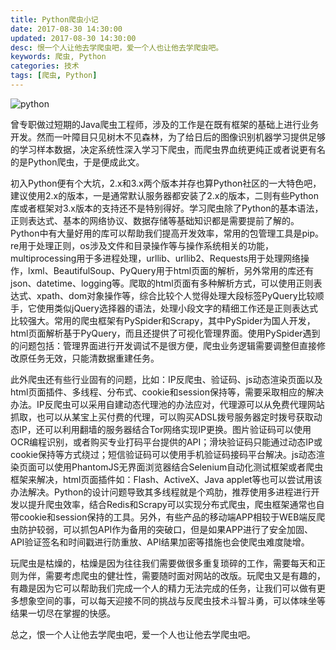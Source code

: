 ```yaml
---
title: Python爬虫小记
date: 2017-08-30 14:30:00
updated: 2017-08-30 14:30:00
desc: 恨一个人让他去学爬虫吧，爱一个人也让他去学爬虫吧。
keywords: 爬虫, Python
categories: 技术
tags: [爬虫, Python]
---
```


![python](/images/python.jpg)

曾专职做过短期的Java爬虫工程师，涉及的工作是在既有框架的基础上进行业务开发。然而一叶障目只见树木不见森林，为了给日后的图像识别机器学习提供足够的学习样本数据，决定系统性深入学习下爬虫，而爬虫界血统更纯正或者说更有名的是Python爬虫，于是便成此文。

<!--more-->

初入Python便有个大坑，2.x和3.x两个版本并存也算Python社区的一大特色吧，建议使用2.x的版本，一是通常默认服务器都安装了2.x的版本，二则有些Python库或者框架对3.x版本的支持还不是特别得好。学习爬虫除了Python的基本语法，正则表达式、基本的网络协议、数据存储等基础知识都是需要提前了解的。Python中有大量好用的库可以帮助我们提高开发效率，常用的包管理工具是pip。re用于处理正则，os涉及文件和目录操作等与操作系统相关的功能，multiprocessing用于多进程处理，urllib、urllib2、Requests用于处理网络操作，lxml、BeautifulSoup、PyQuery用于html页面的解析，另外常用的库还有json、datetime、logging等。爬取的html页面有多种解析方式，可以使用正则表达式、xpath、dom对象操作等，综合比较个人觉得处理大段标签PyQuery比较顺手，它使用类似jQuery选择器的语法，处理小段文字的精细工作还是正则表达式比较强大。常用的爬虫框架有PySpider和Scrapy，其中PySpider为国人开发，html页面解析基于PyQuery，而且还提供了可视化管理界面。使用PySpider遇到的问题包括：管理界面进行开发调试不是很方便，爬虫业务逻辑需要调整但直接修改原任务无效，只能清数据重建任务。

此外爬虫还有些行业固有的问题，比如：IP反爬虫、验证码、js动态渲染页面以及html页面插件、多线程、分布式、cookie和session保持等，需要采取相应的解决办法。IP反爬虫可以采用自建动态代理池的办法应对，代理源可以从免费代理网站抓取，也可以从某宝上买付费的代理，可以购买ADSL拨号服务器定时拨号获取动态IP，还可以利用翻墙的服务器结合Tor网络实现IP更换。图片验证码可以使用OCR编程识别，或者购买专业打码平台提供的API；滑块验证码只能通过动态IP或cookie保持等方式绕过；短信验证码可以使用手机验证码接码平台解决。js动态渲染页面可以使用PhantomJS无界面浏览器结合Selenium自动化测试框架或者爬虫框架来解决，html页面插件如：Flash、ActiveX、Java applet等也可以尝试用该办法解决。Python的设计问题导致其多线程就是个鸡肋，推荐使用多进程进行开发以提升爬虫效率，结合Redis和Scrapy可以实现分布式爬虫，爬虫框架通常也自带cookie和session保持的工具。另外，有些产品的移动端APP相较于WEB端反爬虫防护较弱，可以抓包API作为备用的突破口，但是如果APP进行了安全加固、API验证签名和时间戳进行防重放、API结果加密等措施也会使爬虫难度陡增。

玩爬虫是枯燥的，枯燥是因为往往我们需要做很多重复琐碎的工作，需要每天和正则为伴，需要考虑爬虫的健壮性，需要随时面对网站的改版。玩爬虫又是有趣的，有趣是因为它可以帮助我们完成一个人的精力无法完成的任务，让我们可以做有更多想象空间的事，可以每天迎接不同的挑战与反爬虫技术斗智斗勇，可以体味坐等结果一切尽在掌握的快感。

总之，恨一个人让他去学爬虫吧，爱一个人也让他去学爬虫吧。